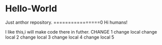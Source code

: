 # Hello-World
Just anthor repository.
================0
Hi humans!

I like this,i will make code there in futher.
CHANGE 1
change local
change local 2
change local 3
change local 4
change local 5
